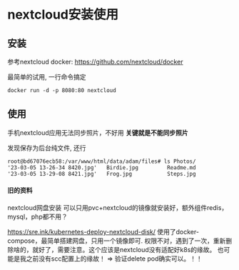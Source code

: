 # nextcloud安装使用

## 安装

参考nextcloud docker: https://github.com/nextcloud/docker

最简单的试用, 一行命令搞定
```
docker run -d -p 8080:80 nextcloud
```

## 使用

手机nextcloud应用无法同步照片，不好用
**关键就是不能同步照片**

发现保存为后台纯文件, 还行
```
root@bd67076ecb58:/var/www/html/data/adam/files# ls Photos/
'23-03-05 13-26-34 8420.jpg'   Birdie.jpg		  Readme.md
'23-03-05 13-29-08 8421.jpg'   Frog.jpg			  Steps.jpg
```

#### 旧的资料

nextcloud网盘安装
可以只用pvc+nextcloud的镜像就安装好，额外组件redis，mysql，php都不用？

https://sre.ink/kubernetes-deploy-nextcloud-disk/
使用了docker-compose，最简单搭建网盘，只用一个镜像即可.
权限不对，遇到了一次，重新删除啥的，就好了，需要注意。这个应该是nextcloud没有适配好k8s的缘故。
也可能是我之前没有scc配置上的缘故！ => 验证delete pod确实可以。！！
